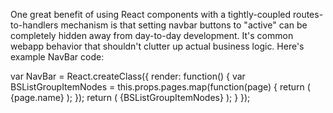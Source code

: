 

One great benefit of using React components with a tightly-coupled routes-to-handlers mechanism is that setting navbar buttons to "active" can be completely hidden away from day-to-day development. It's common webapp behavior that shouldn't clutter up actual business logic. Here's example NavBar code:

var NavBar = React.createClass({
  render: function() {
    var BSListGroupItemNodes = this.props.pages.map(function(page) {
      return (
        <BSListGroupItem href={page.route} active={page.active}>
          {page.name}
        </BSListGroupItem>);
    });
    return (
      <BSListGroup>
        {BSListGroupItemNodes}
      </BSListGroup>
    );
  }
});
